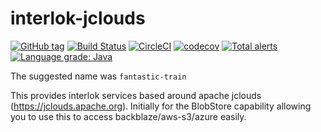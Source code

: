 # interlok-jclouds 

[![GitHub tag](https://img.shields.io/github/tag/adaptris/interlok-jclouds.svg)](https://github.com/adaptris/interlok-jclouds/tags) [![Build Status](https://travis-ci.org/adaptris/interlok-jclouds.svg?branch=develop)](https://travis-ci.org/adaptris/interlok-jclouds) [![CircleCI](https://circleci.com/gh/adaptris/interlok-jclouds/tree/develop.svg?style=svg)](https://circleci.com/gh/adaptris/interlok-jclouds/tree/develop) [![codecov](https://codecov.io/gh/adaptris/interlok-jclouds/branch/develop/graph/badge.svg)](https://codecov.io/gh/adaptris/interlok-jclouds) [![Total alerts](https://img.shields.io/lgtm/alerts/g/adaptris/interlok-jclouds.svg?logo=lgtm&logoWidth=18)](https://lgtm.com/projects/g/adaptris/interlok-jclouds/alerts/) [![Language grade: Java](https://img.shields.io/lgtm/grade/java/g/adaptris/interlok-jclouds.svg?logo=lgtm&logoWidth=18)](https://lgtm.com/projects/g/adaptris/interlok-jclouds/context:java)


The suggested name was `fantastic-train`

This provides interlok services based around apache jclouds (https://jclouds.apache.org). Initially for the BlobStore capability allowing you to use this to access backblaze/aws-s3/azure easily.
